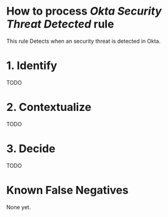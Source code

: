 # How to process *Okta Security Threat Detected* rule
This rule Detects when an security threat is detected in Okta.

# 1. Identify
TODO

# 2. Contextualize
TODO

# 3. Decide
TODO

# Known False Negatives
None yet.
